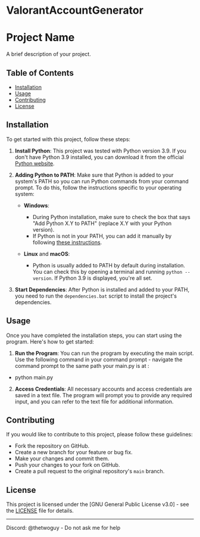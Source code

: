 # ValorantAccountGenerator
# Project Name

A brief description of your project.

## Table of Contents

- [Installation](#installation)
- [Usage](#usage)
- [Contributing](#contributing)
- [License](#license)

## Installation

To get started with this project, follow these steps:

1. **Install Python**: This project was tested with Python version 3.9. If you don't have Python 3.9 installed, you can download it from the official [Python website](https://www.python.org/downloads/).

2. **Adding Python to PATH**: Make sure that Python is added to your system's PATH so you can run Python commands from your command prompt. To do this, follow the instructions specific to your operating system:

   - **Windows**:
     - During Python installation, make sure to check the box that says "Add Python X.Y to PATH" (replace X.Y with your Python version).
     - If Python is not in your PATH, you can add it manually by following [these instructions](https://datatofish.com/add-python-to-windows-path/).

   - **Linux** and **macOS**:
     - Python is usually added to PATH by default during installation. You can check this by opening a terminal and running `python --version`. If Python 3.9 is displayed, you're all set.

3. **Start Dependencies**: After Python is installed and added to your PATH, you need to run the `dependencies.bat` script to install the project's dependencies.

## Usage

Once you have completed the installation steps, you can start using the program. Here's how to get started:

1. **Run the Program**: You can run the program by executing the main script. Use the following command in your command prompt - navigate the command prompt to the same path your main.py is at :

- python main.py

2. **Access Credentials**: All necessary accounts and access credentials are saved in a text file. The program will prompt you to provide any required input, and you can refer to the text file for additional information.

## Contributing

If you would like to contribute to this project, please follow these guidelines:

- Fork the repository on GitHub.
- Create a new branch for your feature or bug fix.
- Make your changes and commit them.
- Push your changes to your fork on GitHub.
- Create a pull request to the original repository's `main` branch.

## License

This project is licensed under the [GNU General Public License v3.0] - see the [LICENSE](LICENSE) file for details.

---

Discord: @thetwoguy - Do not ask me for help
